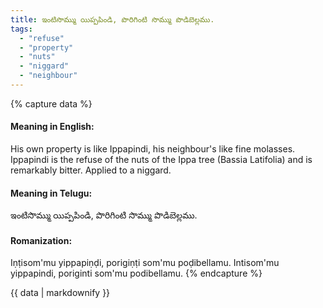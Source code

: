 ```yaml
---
title: ఇంటిసొమ్ము యిప్పపిండి, పొరిగింటి సొమ్ము పొడిబెల్లము.
tags:
  - "refuse"
  - "property"
  - "nuts"
  - "niggard"
  - "neighbour"
---
```


{% capture data %}
#### Meaning in English:
His own property is like Ippapindi, his neighbour's like fine molasses.
Ippapindi is the refuse of the nuts of the Ippa tree (Bassia Latifolia) and is remarkably bitter.
Applied to a niggard.

#### Meaning in Telugu:
ఇంటిసొమ్ము యిప్పపిండి, పొరిగింటి సొమ్ము పొడిబెల్లము.

#### Romanization:
Iṇṭisom'mu yippapiṇḍi, porigiṇṭi som'mu poḍibellamu.
Intisom'mu yippapindi, poriginti som'mu podibellamu.
{% endcapture %}

{{ data | markdownify }}

